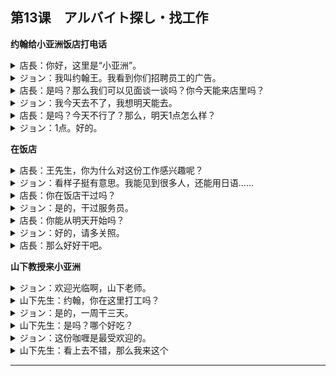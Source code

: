 ## 第13课　アルバイト探し・找工作
**约翰给小亚洲饭店打电话**
<details>
<summary>
店長：你好，这里是“小亚洲”。</summary>

はい、「リトル・アジア」です。
</details>

<details>
<summary>
ジョン：我叫约翰王。我看到你们招聘员工的广告。</summary>

私、ジョン王と申します。アルバイト募集の広告を見たんですが。
</details>

<details>
<summary>
店長：是吗？那么我们可以见面谈一谈吗？你今天能来店里吗？</summary>

そうですか。じゃぁ、会って、話しましょうか。今日店に来られますか。
</details>

<details>
<summary>
ジョン：我今天去不了，我想明天能去。</summary>

今日はちょっと行けないんですが、明日なら行けると思います。
</details>

<details>
<summary>
店長：是吗？今天不行了？那么，明天1点怎么样？</summary>

そうですか。今日はだめですか。じゃあ、明日の1時ごろはどうですか。
</details>

<details>
<summary>
ジョン：1点。好的。</summary>

1時ですね。分りました。
</details>

**在饭店**
<details>
<summary>
店長：王先生，你为什么对这份工作感兴趣呢？</summary>

王さんはどうしてこのアルバイトに興味があるんですか。
</details>

<details>
<summary>
ジョン：看样子挺有意思。我能见到很多人，还能用日语……</summary>

面白そうですから。いろいろな人に会えるし、日本語も使えるし。
</details>

<details>
<summary>
店長：你在饭店干过吗？</summary>

レストランで働いたことがありますか。
</details>

<details>
<summary>
ジョン：是的，干过服务员。</summary>

はい。ウェイターならしたことがあります。
</details>

<details>
<summary>
店長：你能从明天开始吗？</summary>

明日から始められますか。
</details>

<details>
<summary>
ジョン：好的，请多关照。</summary>

はい。よろしくお願いします。
</details>

<details>
<summary>
店長：那么好好干吧。</summary>

頑張ってください。
</details>

**山下教授来小亚洲**
<details>
<summary>
ジョン：欢迎光临啊，山下老师。</summary>

いらっしゃいませ。あ、山下先生。
</details>

<details>
<summary>
山下先生：约翰，你在这里打工吗？</summary>

ジョンさん、ここでアルバイトをしているんですか。
</details>

<details>
<summary>
ジョン：是的，一周干三天。</summary>

ええ。1週間に3日働いています。
</details>

<details>
<summary>
山下先生：是吗？哪个好吃？</summary>

そうですか。どれがおいしいですか。
</details>

<details>
<summary>
ジョン：这份咖喱是最受欢迎的。</summary>

このカレーが1番人気がありますよ。
</details>

<details>
<summary>
山下先生：看上去不错，那么我来这个</summary>

美味しそうですね。じゃあ、食べてみます。
</details>

---

